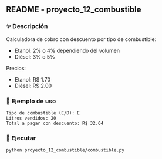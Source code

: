 ## README - proyecto_12_combustible

### ✨ Descripción
Calculadora de cobro con descuento por tipo de combustible:
- Etanol: 2% o 4% dependiendo del volumen
- Diésel: 3% o 5%

Precios:
- Etanol: R$ 1.70
- Diésel: R$ 2.00

### 📅 Ejemplo de uso
```
Tipo de combustible (E/D): E
Litros vendidos: 20
Total a pagar con descuento: R$ 32.64
```

### 🚀 Ejecutar
```bash
python proyecto_12_combustible/combustible.py
```
